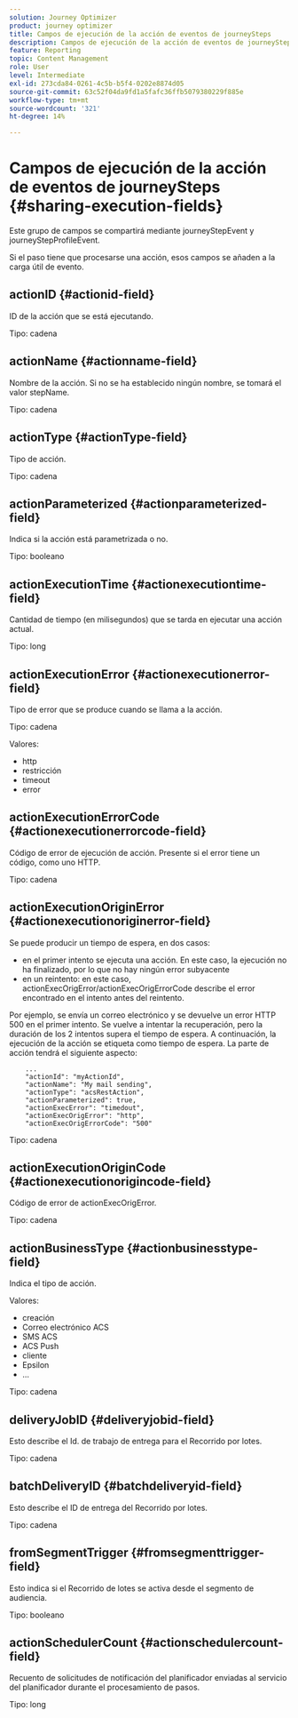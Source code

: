 ```yaml
---
solution: Journey Optimizer
product: journey optimizer
title: Campos de ejecución de la acción de eventos de journeySteps
description: Campos de ejecución de la acción de eventos de journeySteps
feature: Reporting
topic: Content Management
role: User
level: Intermediate
exl-id: 273cda84-0261-4c5b-b5f4-0202e8874d05
source-git-commit: 63c52f04da9fd1a5fafc36ffb5079380229f885e
workflow-type: tm+mt
source-wordcount: '321'
ht-degree: 14%

---
```


# Campos de ejecución de la acción de eventos de journeySteps {#sharing-execution-fields}

Este grupo de campos se compartirá mediante journeyStepEvent y journeyStepProfileEvent.

Si el paso tiene que procesarse una acción, esos campos se añaden a la carga útil de evento.

## actionID {#actionid-field}

ID de la acción que se está ejecutando.

Tipo: cadena

## actionName {#actionname-field}

Nombre de la acción. Si no se ha establecido ningún nombre, se tomará el valor stepName.

Tipo: cadena

## actionType {#actionType-field}

Tipo de acción.

Tipo: cadena

## actionParameterized {#actionparameterized-field}

Indica si la acción está parametrizada o no.

Tipo: booleano

## actionExecutionTime {#actionexecutiontime-field}

Cantidad de tiempo (en milisegundos) que se tarda en ejecutar una acción actual.

Tipo: long

## actionExecutionError {#actionexecutionerror-field}

Tipo de error que se produce cuando se llama a la acción.

Tipo: cadena

Valores:
* http
* restricción
* timeout
* error

## actionExecutionErrorCode {#actionexecutionerrorcode-field}

Código de error de ejecución de acción. Presente si el error tiene un código, como uno HTTP.

Tipo: cadena

## actionExecutionOriginError {#actionexecutionoriginerror-field}

Se puede producir un tiempo de espera, en dos casos:

* en el primer intento se ejecuta una acción. En este caso, la ejecución no ha finalizado, por lo que no hay ningún error subyacente
* en un reintento: en este caso, actionExecOrigError/actionExecOrigErrorCode describe el error encontrado en el intento antes del reintento.

Por ejemplo, se envía un correo electrónico y se devuelve un error HTTP 500 en el primer intento. Se vuelve a intentar la recuperación, pero la duración de los 2 intentos supera el tiempo de espera. A continuación, la ejecución de la acción se etiqueta como tiempo de espera. La parte de acción tendrá el siguiente aspecto:

```
    ...
    "actionId": "myActionId",
    "actionName": "My mail sending",
    "actionType": "acsRestAction",
    "actionParameterized": true,
    "actionExecError": "timedout",
    "actionExecOrigError": "http",
    "actionExecOrigErrorCode": "500"
```

Tipo: cadena

## actionExecutionOriginCode {#actionexecutionorigincode-field}

Código de error de actionExecOrigError.

Tipo: cadena

## actionBusinessType {#actionbusinesstype-field}

Indica el tipo de acción.

Valores:

* creación
* Correo electrónico ACS
* SMS ACS
* ACS Push
* cliente
* Epsilon
* ...

Tipo: cadena

## deliveryJobID {#deliveryjobid-field}

Esto describe el Id. de trabajo de entrega para el Recorrido por lotes.

Tipo: cadena

## batchDeliveryID {#batchdeliveryid-field}

Esto describe el ID de entrega del Recorrido por lotes.

Tipo: cadena

## fromSegmentTrigger {#fromsegmenttrigger-field}

Esto indica si el Recorrido de lotes se activa desde el segmento de audiencia.

Tipo: booleano

## actionSchedulerCount {#actionschedulercount-field}

Recuento de solicitudes de notificación del planificador enviadas al servicio del planificador durante el procesamiento de pasos.

Tipo: long
